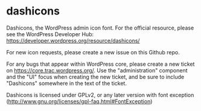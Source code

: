 dashicons
=========

Dashicons, the WordPress admin icon font. For the official resource, please see the WordPress Developer Hub: https://developer.wordpress.org/resource/dashicons/

For new icon requests, please create a new issue on this Github repo.

For any bugs that appear within WordPress core, please create a new ticket on https://core.trac.wordpress.org/. Use the "administration" component and the "UI" focus when creating the new ticket, and be sure to include "Dashicons" somewhere in the text of the ticket.

Dashicons is licensed under GPLv2, or any later version with font exception (http://www.gnu.org/licenses/gpl-faq.html#FontException)
